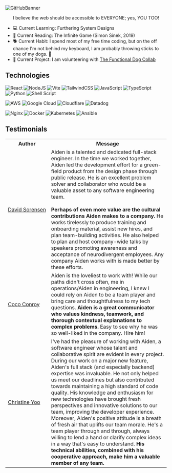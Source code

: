 ![GitHubBanner](https://github.com/aidenberzins/aidenberzins/assets/25511306/6e3e8bc2-09f5-4ff8-add4-81af344443d7)

<p align="center">I believe the web should be accessible to EVERYONE; yes, YOU TOO!</p>

- 💻 Current Learning: Furthering System Designs
- 📕 Current Reading: The Infinite Game (Simon Sinek, 2019)
- 🐕 Current Habit: I spend most of my free time coding, but on the off chance I'm not behind my keyboard, I am probably throwing sticks to one of my dogs. 🐾
- 🚧 Current Project: I am volunteering with [The Functional Dog Collab](https://github.com/FuncDogCollab)

## Technologies

![React](https://img.shields.io/badge/react-%2320232a.svg?style=for-the-badge&logo=react&logoColor=%2361DAFB)
![NodeJS](https://img.shields.io/badge/node.js-6DA55F?style=for-the-badge&logo=node.js&logoColor=white)
![Vite](https://img.shields.io/badge/vite-%23646CFF.svg?style=for-the-badge&logo=vite&logoColor=white)
![TailwindCSS](https://img.shields.io/badge/tailwindcss-%2338B2AC.svg?style=for-the-badge&logo=tailwind-css&logoColor=white)
![JavaScript](https://img.shields.io/badge/javascript-%23323330.svg?style=for-the-badge&logo=javascript&logoColor=%23F7DF1E)
![TypeScript](https://img.shields.io/badge/typescript-%23007ACC.svg?style=for-the-badge&logo=typescript&logoColor=white)
![Python](https://img.shields.io/badge/python-3670A0?style=for-the-badge&logo=python&logoColor=ffdd54)
![Shell Script](https://img.shields.io/badge/shell_script-%23121011.svg?style=for-the-badge&logo=gnu-bash&logoColor=white)

![AWS](https://img.shields.io/badge/AWS-%23FF9900.svg?style=for-the-badge&logo=amazon-aws&logoColor=white)
![Google Cloud](https://img.shields.io/badge/GoogleCloud-%234285F4.svg?style=for-the-badge&logo=google-cloud&logoColor=white)
![Cloudflare](https://img.shields.io/badge/Cloudflare-F38020?style=for-the-badge&logo=Cloudflare&logoColor=white)
![Datadog](https://img.shields.io/badge/datadog-%23632CA6.svg?style=for-the-badge&logo=datadog&logoColor=white)

![Nginx](https://img.shields.io/badge/nginx-%23009639.svg?style=for-the-badge&logo=nginx&logoColor=white)
![Docker](https://img.shields.io/badge/docker-%230db7ed.svg?style=for-the-badge&logo=docker&logoColor=white)
![Kubernetes](https://img.shields.io/badge/kubernetes-%23326ce5.svg?style=for-the-badge&logo=kubernetes&logoColor=white)
![Ansible](https://img.shields.io/badge/ansible-%231A1918.svg?style=for-the-badge&logo=ansible&logoColor=white)


## Testimonials

<table>
  <tr>
    <th>Author</th>
    <th>Message</th>
  </tr>
  <tr>
    <td><a target="_blank" href="https://www.linkedin.com/in/david-sorensen-5215b1bb/">David&nbsp;Sorensen</a></td>
    <td>
      Aiden is a talented and dedicated full-stack engineer. In the time we worked together, Aiden led the development effort for a green-field product from the design phase through public release. He is an excellent problem solver and collaborator who would be a valuable asset to any software engineering team. <br/><br/><strong>Perhaps of even more value are the cultural contributions Aiden makes to a company.</strong> He works tirelessly to produce training and onboarding material, assist new hires, and plan team-building activities. He also helped to plan and host company-wide talks by speakers promoting awareness and acceptance of neurodivergent employees. Any company Aiden works with is made better by these efforts.
</td>
  </tr>
  <tr>
    <td><a target="_blank" href="https://www.linkedin.com/in/colleen-conroy-ba6915217/">Coco&nbsp;Conroy</a></td>
    <td>Aiden is the loveliest to work with! While our paths didn't cross often, me in operations/Aiden in engineering, I knew I could rely on Aiden to be a team player and bring care and thoughtfulness to my tech questions. <strong>Aiden is a great communicator who values kindness, teamwork, and thorough contextual explanations to complex problems.</strong> Easy to see why he was so well-liked in the company. Hire him!</td>
  </tr>
  <tr>
    <td><a target="_blank" href="https://www.linkedin.com/in/christine-yoo-cy/">Christine&nbsp;Yoo</a></td>
    <td>I've had the pleasure of working with Aiden, a software engineer whose talent and collaborative spirit are evident in every project. During our work on a major new feature, Aiden's full stack (and especially backend) expertise was invaluable. He not only helped us meet our deadlines but also contributed towards maintaining a high standard of code quality. His knowledge and enthusiasm for new technologies have brought fresh perspectives and innovative solutions to our team, improving the developer experience. Moreover, Aiden's positive attitude is a breath of fresh air that uplifts our team morale. He's a team player through and through, always willing to lend a hand or clarify complex ideas in a way that's easy to understand.<strong> His technical abilities, combined with his cooperative approach, make him a valuable member of any team.</strong></td>
  </tr>
</table>

